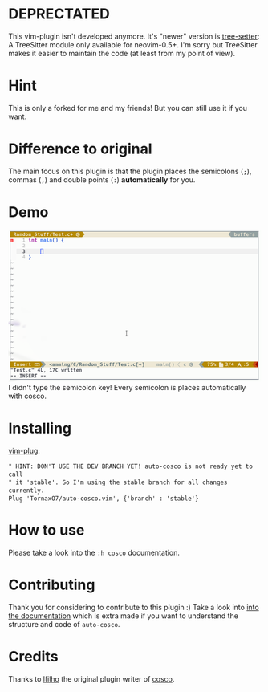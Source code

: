 # DEPRECTATED
This vim-plugin isn't developed anymore. It's "newer" version is
[tree-setter](https://github.com/TornaxO7/tree-setter): A TreeSitter module
only available for neovim-0.5+. I'm sorry but TreeSitter makes it easier to
maintain the code (at least from my point of view).

# Hint
This is only a forked for me and my friends! But you can still use it if you
want.

# Difference to original
The main focus on this plugin is that the plugin places the semicolons (`;`),
commas (`,`) and double points (`:`) **automatically** for you.

# Demo
![Demo](screenshots/short_demo.gif)
I didn't type the semicolon key! Every semicolon is places automatically with
cosco.

# Installing
[vim-plug](https://github.com/junegunn/vim-plug):

```vim
" HINT: DON'T USE THE DEV BRANCH YET! auto-cosco is not ready yet to call
" it 'stable'. So I'm using the stable branch for all changes currently.
Plug 'TornaxO7/auto-cosco.vim', {'branch' : 'stable'}
```

# How to use
Please take a look into the `:h cosco` documentation.

# Contributing
Thank you for considering to contribute to this plugin :) Take a look into
[into the documentation](CONTRIBUTING.md) which is extra made if you want to
understand the structure and code of `auto-cosco`.

# Credits
Thanks to [lfilho](https://github.com/lfilho) the original plugin writer of
[cosco](https://github.com/lfilho/cosco.vim).
